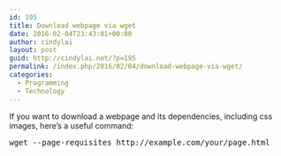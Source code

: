 ```yaml
---
id: 195
title: Download webpage via wget
date: 2016-02-04T23:43:01+00:00
author: cindylai
layout: post
guid: http://cindylai.net/?p=195
permalink: /index.php/2016/02/04/download-webpage-via-wget/
categories:
  - Programming
  - Technology
---
```

If you want to download a webpage and its dependencies, including css images, here&#8217;s a useful command:

<pre class="brush: plain; title: ; notranslate" title="">wget --page-requisites http://example.com/your/page.html
</pre>